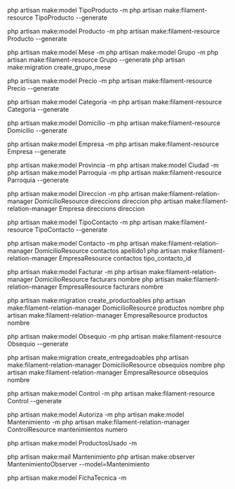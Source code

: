 php artisan make:model TipoProducto -m
php artisan make:filament-resource TipoProducto --generate

php artisan make:model Producto -m
php artisan make:filament-resource Producto --generate

php artisan make:model Mese -m
php artisan make:model Grupo -m
php artisan make:filament-resource Grupo --generate
php artisan make:migration create_grupo_mese

php artisan make:model Precio -m
php artisan make:filament-resource Precio --generate

php artisan make:model Categoria -m
php artisan make:filament-resource Categoria --generate

php artisan make:model Domicilio -m
php artisan make:filament-resource Domicilio --generate

php artisan make:model Empresa -m
php artisan make:filament-resource Empresa --generate

php artisan make:model Provincia -m
php artisan make:model Ciudad -m
php artisan make:model Parroquia -m
php artisan make:filament-resource Parroquia --generate

php artisan make:model Direccion -m
php artisan make:filament-relation-manager DomicilioResource direccions direccion
php artisan make:filament-relation-manager Empresa direccions direccion

php artisan make:model TipoContacto -m
php artisan make:filament-resource TipoContacto --generate

php artisan make:model Contacto -m
php artisan make:filament-relation-manager DomicilioResource contactos apellido1
php artisan make:filament-relation-manager EmpresaResource contactos tipo_contacto_id

php artisan make:model Facturar -m
php artisan make:filament-relation-manager DomicilioResource facturars nombre
php artisan make:filament-relation-manager EmpresaResource facturars nombre

php artisan make:migration create_productoables
php artisan make:filament-relation-manager DomicilioResource productos nombre
php artisan make:filament-relation-manager EmpresaResource productos nombre

php artisan make:model Obsequio -m
php artisan make:filament-resource Obsequio --generate

php artisan make:migration create_entregadoables
php artisan make:filament-relation-manager DomicilioResource obsequios nombre
php artisan make:filament-relation-manager EmpresaResource obsequios nombre

php artisan make:model Control -m
php artisan make:filament-resource Control --generate

php artisan make:model Autoriza -m
php artisan make:model Mantenimiento -m
php artisan make:filament-relation-manager ControlResource mantenimientos numero

php artisan make:model ProductosUsado -m

php artisan make:mail Mantenimiento
php artisan make:observer MantenimientoObserver --model=Mantenimiento

php artisan make:model FichaTecnica -m